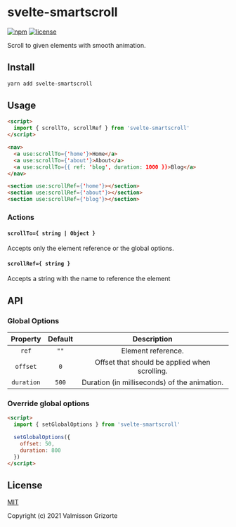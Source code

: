 # svelte-smartscroll

[![npm][npm-shields]](https://www.npmjs.com/package/svelte-smartscroll)
[![license][license-shields]](https://github.com/valmisson/svelte-smartscroll/blob/main/LICENSE)

Scroll to given elements with smooth animation.

## Install
```bash
yarn add svelte-smartscroll
```

## Usage

```html
<script>
  import { scrollTo, scrollRef } from 'svelte-smartscroll'
</script>

<nav>
  <a use:scrollTo={'home'}>Home</a>
  <a use:scrollTo={'about'}>About</a>
  <a use:scrollTo={{ ref: 'blog', duration: 1000 }}>Blog</a>
</nav>

<section use:scrollRef={'home'}></section>
<section use:scrollRef={'about'}></section>
<section use:scrollRef={'blog'}></section>
```

### Actions

#### `scrollTo={ string | Object }`

Accepts only the element reference or the global options.

#### `scrollRef={ string }`

Accepts a string with the name to reference the element

## API

### Global Options

| Property | Default | Description |
|:--------:|:-------:|:-----------:|
| `ref` | `""` | Element reference. |
| `offset` | `0` | Offset that should be applied when scrolling. |
| `duration` | `500` | Duration (in milliseconds) of the animation. |

### Override global options

```html
<script>
  import { setGlobalOptions } from 'svelte-smartscroll'

  setGlobalOptions({
    offset: 50,
    duration: 800
  })
</script>
```

## License
[MIT](LICENSE)

Copyright (c) 2021 Valmisson Grizorte


[npm-shields]: https://img.shields.io/npm/v/svelte-smartscroll.svg
[license-shields]: https://img.shields.io/github/license/valmisson/svelte-smartscroll.svg
